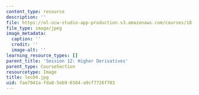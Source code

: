 ```yaml
---
content_type: resource
description: ''
file: https://ol-ocw-studio-app-production.s3.amazonaws.com/courses/18-01sc-single-variable-calculus-fall-2010/fae7941afda85eb90384a9cf7726f703_lec04.jpg
file_type: image/jpeg
image_metadata:
  caption: ''
  credit: ''
  image-alt: ''
learning_resource_types: []
parent_title: 'Session 12: Higher Derivatives'
parent_type: CourseSection
resourcetype: Image
title: lec04.jpg
uid: fae7941a-fda8-5eb9-0384-a9cf7726f703
---
```

